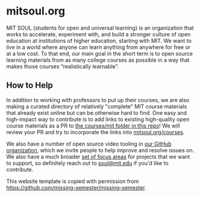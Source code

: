 # mitsoul.org

MIT SOUL (students for open and universal learning) is an organization that works to accelerate, experiment with, and build a stronger culture of open education at institutions of higher education, starting with MIT. We want to live in a world where anyone can learn anything from anywhere for free or at a low cost. To that end, our main goal in the short term is to open source learning materials from as many college courses as possible in a way that makes those courses “realistically learnable”.

## How to Help

In addition to working with professors to put up their courses, we are also making a curated directory of relatively "complete" MIT course materials that already exist online but can be otherwise hard to find. One easy and high-impact way to contribute is to add links to existing high-quality open course materials as a PR to [the courses/mit folder in this repo](https://github.com/mitsoul/mitsoul.github.io/tree/main/docs/courses/mit)! We will review your PR and try to incorporate the links into [mitsoul.org/courses](https://mitsoul.org/courses). 

We also have a number of open source video tooling in [our GitHub organization](https://github.com/mitsoul), which we invite people to help improve and resolve issues on. We also have a much broader [set of focus areas](https://mitsoul.org/projects/) for projects that we want to support, so definitely reach out to soul@mit.edu if you'd like to contribute.

This website template is copied with permission from https://github.com/missing-semester/missing-semester. 
